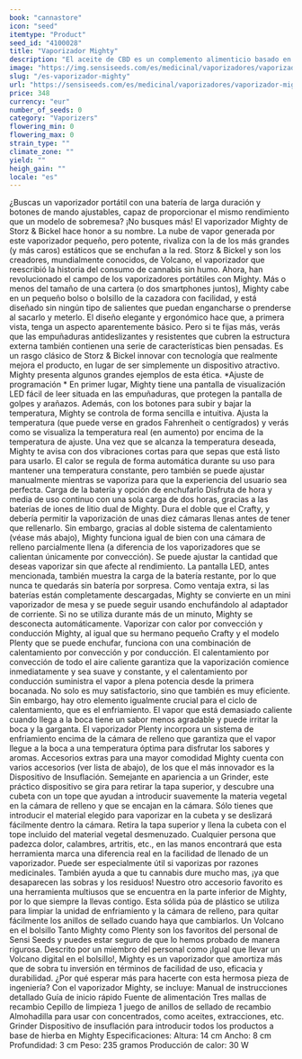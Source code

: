 ```yaml
---
book: "cannastore"
icon: "seed"
itemtype: "Product"
seed_id: "4100028"
title: "Vaporizador Mighty"
description: "El aceite de CBD es un complemento alimenticio basado en un componente natural del Cannabis Sativa L. Úsalo 2 veces/día como suplemento dietético ¡Cómpralo!"
image: "https://img.sensiseeds.com/es/medicinal/vaporizadores/vaporizador-mighty-image.png"
slug: "/es-vaporizador-mighty"
url: "https://sensiseeds.com/es/medicinal/vaporizadores/vaporizador-mighty?a_aid=cannastore"
price: 348
currency: "eur"
number_of_seeds: 0
category: "Vaporizers"
flowering_min: 0
flowering_max: 0
strain_type: ""
climate_zone: ""
yield: ""
heigh_gain: ""
locale: "es"
---
```

¿Buscas un vaporizador portátil con una batería de larga duración y botones de mando ajustables, capaz de proporcionar el mismo rendimiento que un modelo de sobremesa? ¡No busques más! El vaporizador Mighty de Storz & Bickel hace honor a su nombre. La nube de vapor generada por este vaporizador pequeño, pero potente, rivaliza con la de los más grandes (y más caros) estáticos que se enchufan a la red. Storz & Bickel y son los creadores, mundialmente conocidos, de Volcano, el vaporizador que reescribió la historia del consumo de cannabis sin humo. Ahora, han revolucionado el campo de los vaporizadores portátiles con Mighty. Más o menos del tamaño de una cartera (o dos smartphones juntos), Mighty cabe en un pequeño bolso o bolsillo de la cazadora con facilidad, y está diseñado sin ningún tipo de salientes que puedan engancharse o prenderse al sacarlo y meterlo. El diseño elegante y ergonómico hace que, a primera vista, tenga un aspecto aparentemente básico. Pero si te fijas más, verás que las empuñaduras antideslizantes y resistentes que cubren la estructura externa también contienen una serie de características bien pensadas. Es un rasgo clásico de Storz & Bickel innovar con tecnología que realmente mejora el producto, en lugar de ser simplemente un dispositivo atractivo. Mighty presenta algunos grandes ejemplos de esta ética. *Ajuste de programación * En primer lugar, Mighty tiene una pantalla de visualización LED fácil de leer situada en las empuñaduras, que protegen la pantalla de golpes y arañazos. Además, con los botones para subir y bajar la temperatura, Mighty se controla de forma sencilla e intuitiva. Ajusta la temperatura (que puede verse en grados Fahrenheit o centígrados) y verás como se visualiza la temperatura real (en aumento) por encima de la temperatura de ajuste. Una vez que se alcanza la temperatura deseada, Mighty te avisa con dos vibraciones cortas para que sepas que está listo para usarlo. El calor se regula de forma automática durante su uso para mantener una temperatura constante, pero también se puede ajustar manualmente mientras se vaporiza para que la experiencia del usuario sea perfecta. Carga de la batería y opción de enchufarlo Disfruta de hora y media de uso continuo con una sola carga de dos horas, gracias a las baterías de iones de litio dual de Mighty. Dura el doble que el Crafty, y debería permitir la vaporización de unas diez cámaras llenas antes de tener que rellenarlo. Sin embargo, gracias al doble sistema de calentamiento (véase más abajo), Mighty funciona igual de bien con una cámara de relleno parcialmente llena (a diferencia de los vaporizadores que se calientan únicamente por convección). Se puede ajustar la cantidad que deseas vaporizar sin que afecte al rendimiento. La pantalla LED, antes mencionada, también muestra la carga de la batería restante, por lo que nunca te quedarás sin batería por sorpresa. Como ventaja extra, si las baterías están completamente descargadas, Mighty se convierte en un mini vaporizador de mesa y se puede seguir usando enchufándolo al adaptador de corriente. Si no se utiliza durante más de un minuto, Mighty se desconecta automáticamente. Vaporizar con calor por convección y conducción Mighty, al igual que su hermano pequeño Crafty y el modelo Plenty que se puede enchufar, funciona con una combinación de calentamiento por convección y por conducción. El calentamiento por convección de todo el aire caliente garantiza que la vaporización comience inmediatamente y sea suave y constante, y el calentamiento por conducción suministra el vapor a plena potencia desde la primera bocanada. No solo es muy satisfactorio, sino que también es muy eficiente. Sin embargo, hay otro elemento igualmente crucial para el ciclo de calentamiento, que es el enfriamiento. El vapor que está demasiado caliente cuando llega a la boca tiene un sabor menos agradable y puede irritar la boca y la garganta. El vaporizador Plenty incorpora un sistema de enfriamiento encima de la cámara de relleno que garantiza que el vapor llegue a la boca a una temperatura óptima para disfrutar los sabores y aromas. Accesorios extras para una mayor comodidad Mighty cuenta con varios accesorios (ver lista de abajo), de los que el más innovador es la Dispositivo de Insuflación. Semejante en apariencia a un Grinder, este práctico dispositivo se gira para retirar la tapa superior, y descubre una cubeta con un tope que ayudan a introducir suavemente la materia vegetal en la cámara de relleno y que se encajan en la cámara. Sólo tienes que introducir el material elegido para vaporizar en la cubeta y se deslizará fácilmente dentro la cámara. Retira la tapa superior y llena la cubeta con el tope incluido del material vegetal desmenuzado. Cualquier persona que padezca dolor, calambres, artritis, etc., en las manos encontrará que esta herramienta marca una diferencia real en la facilidad de llenado de un vaporizador. Puede ser especialmente útil si vaporizas por razones medicinales. También ayuda a que tu cannabis dure mucho mas, ¡ya que desaparecen las sobras y los residuos! Nuestro otro accesorio favorito es una herramienta multiusos que se encuentra en la parte inferior de Mighty, por lo que siempre la llevas contigo. Esta sólida púa de plástico se utiliza para limpiar la unidad de enfriamiento y la cámara de relleno, para quitar fácilmente los anillos de sellado cuando haya que cambiarlos. Un Volcano en el bolsillo Tanto Mighty como Plenty son los favoritos del personal de Sensi Seeds y puedes estar seguro de que lo hemos probado de manera rigurosa. Descrito por un miembro del personal como ¡Igual que llevar un Volcano digital en el bolsillo!, Mighty es un vaporizador que amortiza más que de sobra tu inversión en términos de facilidad de uso, eficacia y durabilidad. ¿Por qué esperar más para hacerte con esta hermosa pieza de ingeniería? Con el vaporizador Mighty, se incluye: Manual de instrucciones detallado
Guía de inicio rápido
Fuente de alimentación Tres mallas de recambio Cepillo de limpieza
1 juego de anillos de sellado de recambio
Almohadilla para usar con concentrados, como aceites, extracciones, etc.
Grinder Dispositivo de insuflación para introducir todos los productos a base de hierba en Mighty Especificaciones: Altura: 14 cm Ancho: 8 cm Profundidad: 3 cm
Peso: 235 gramos
Producción de calor: 30 W

